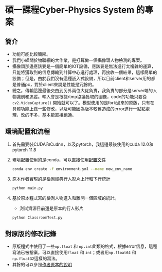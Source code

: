 # 碩一課程Cyber-Physics System 的專案

## 簡介

- 功能可能比較簡陋。
- 我們小組關於物聯網的大作業，是打算做一個攝像頭人物檢測的專案。
- 攝像頭那邊應該要是一個簡單的IOT設備，應該要是無法進行太複雜的運算，只能將獲取到的信息傳輸到計算中心進行處理，再接收一個結果，這樣簡單的設備；但是，由於我們沒有這種嵌入式設備，所以目前client和server用的都是普通pc，對於client來說是性能是冗餘的。
- 總之，傳輸這邊最後交由到另外兩位大佬負責，我負責的部分是server端的人物識別和追蹤。輸入會是根據rtmp協議獲取的圖像，code的功能只要從 `cv2.VideoCapture()` 開始就可以了。模型使用的是fork過來的原版，只有在具體功能上做一些修改，以及可能因為版本較舊造成的error進行一點點處理，改的不多，基本能直接跑通。

## 環境配置和流程

1. 首先需要裝CUDA和Cudnn，以及pytorch，我這邊最後使用的cuda 12.0和pytorch 11.8
2. 環境配置使用的是conda，可以直接使用[配置文件](./environment.yml)

    ``` bash
    conda env create -f environment.yml --name new_env_name
    ```

3. 原本作者實現的是檢測經典行人影片上行和下行統計

    ``` bash
    python main.py
    ```

4. 基於原本程式寫的檢測人物進入和離開一個區域的統計。
    - 測試資源目前還是原本的行人影片

    ``` bash
    python ClassroomTest.py
    ```

## 對原版的修改記錄

- 原版程式中使用了一些`np.float` 和 `np.int`此類的格式，根據error信息，這種寫法已被捨棄，可以直接使用`float` 和 `int`；或者用`np.float64` 和 `np.float32`這樣的寫法。
- 其餘的可以參照[作者原本的說明](./README_origin.md)
